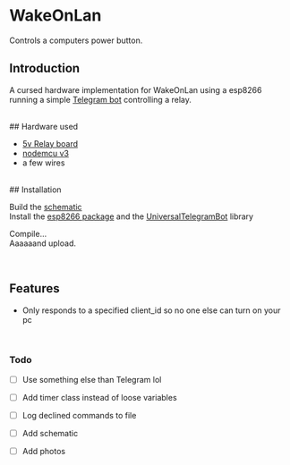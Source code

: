 # WakeOnLan

Controls a computers power button.
<br />
## Introduction

A cursed hardware implementation for WakeOnLan using a esp8266 running a simple [Telegram bot](https://core.telegram.org/bots) controlling a relay.

<br />
## Hardware used

- [5v Relay board](https://nl.aliexpress.com/item/1005002617199944.html?spm=a2g0o.search0304.0.0.27c02a257Dg3bo)
- [nodemcu v3](https://nl.aliexpress.com/item/32520574539.html?spm=a2g0o.productlist.0.0.6ee422daVuEDwZ)
- a few wires
<br />
## Installation

Build the [schematic](tmp)<br />
Install the  [esp8266 package](https://arduino-esp8266.readthedocs.io/en/latest/installing.html) and the [UniversalTelegramBot](https://github.com/witnessmenow/Universal-Arduino-Telegram-Bot#installing) library

Compile... <br />
Aaaaaand upload.

<br />


## Features
- Only responds to a specified client_id so no one else can turn on your pc

<br />

### Todo
- [ ] Use something else than Telegram lol
- [ ] Add timer class instead of loose variables
- [ ] Log declined commands to file
- [ ] Add schematic 
- [ ] Add photos


